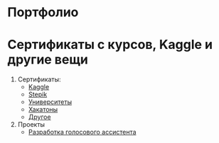 # Портфолио
# Сертификаты с курсов, Kaggle  и другие вещи

1. Сертификаты:
    * [Kaggle](https://github.com/Shubin-vadim/Portfolio/tree/master/Kaggle)
    * [Stepik](https://github.com/Shubin-vadim/Portfolio/tree/master/Courses/Stepik)
    * [Университеты](https://github.com/Shubin-vadim/Portfolio/tree/master/Universities)
    * [Хакатоны](https://github.com/Shubin-vadim/Portfolio/tree/master/Hackathons)
    * [Другое](https://github.com/Shubin-vadim/Portfolio/tree/master/Other)
2. Проекты
   * [Разработка голосового ассистента](https://github.com/Shubin-vadim/hackaton_VA)

